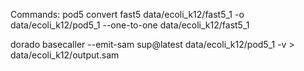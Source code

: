Commands:
pod5 convert fast5 data/ecoli_k12/fast5_1 -o data/ecoli_k12/pod5_1 --one-to-one data/ecoli_k12/fast5_1

dorado basecaller --emit-sam sup@latest data/ecoli_k12/pod5_1 -v > data/ecoli_k12/output.sam
